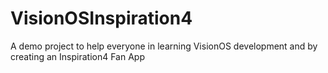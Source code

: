 # VisionOSInspiration4
A demo project to help everyone in learning VisionOS development and by creating an Inspiration4 Fan App

